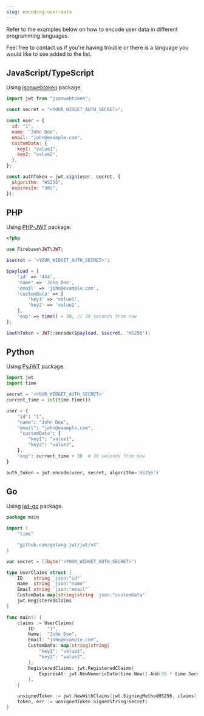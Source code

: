 ```yaml
---
slug: encoding-user-data
---
```


Refer to the examples below on how to encode user data in different programming languages.

Feel free to contact us if you're having trouble or there is a language you would like to see added to the list.

## JavaScript/TypeScript

Using [jsonwebtoken](https://www.npmjs.com/package/jsonwebtoken) package.

```js
import jwt from "jsonwebtoken";

const secret = "<YOUR_WIDGET_AUTH_SECRET>";

const user = {
  id: "1",
  name: "John Doe",
  email: "john@example.com",
  customData: {
    key1: "value1",
    key2: "value2",
  },
};

const authToken = jwt.sign(user, secret, {
  algorithm: "HS256",
  expiresIn: "30s",
});
```

## PHP

Using [PHP-JWT](https://github.com/firebase/php-jwt) package.

```php
<?php

use Firebase\JWT\JWT;

$secret = '<YOUR_WIDGET_AUTH_SECRET>';

$payload = [
    'id' => '444',
    'name' => 'John Doe',
    'email' => 'john@example.com',
    'customData' => [
        'key1' => 'value1',
        'key2' => 'value2',
    ],
    'exp' => time() + 30, // 30 seconds from now
];

$authToken = JWT::encode($payload, $secret, 'HS256');
```

## Python

Using [PyJWT](https://pypi.org/project/PyJWT/) package.

```python
import jwt
import time

secret = '<YOUR_WIDGET_AUTH_SECRET>'
current_time = int(time.time())

user = {
    "id": "1",
    "name": "John Doe",
    "email": "john@example.com",
	 "customData": {
        "key1": "value1",
        "key2": "value2",
    },
    "exp": current_time + 30  # 30 seconds from now
}

auth_token = jwt.encode(user, secret, algorithm='HS256')
```

## Go

Using [jwt-go](https://pkg.go.dev/github.com/golang-jwt/jwt/v4) package.

```go
package main

import (
	"time"

	"github.com/golang-jwt/jwt/v4"
)

var secret = []byte("<YOUR_WIDGET_AUTH_SECRET>")

type UserClaims struct {
	ID    string `json:"id"`
	Name  string `json:"name"`
	Email string `json:"email"`
	CustomData map[string]string `json:"customData"`
	jwt.RegisteredClaims
}

func main() {
	claims := UserClaims{
		ID:    "1",
		Name:  "John Doe",
		Email: "john@example.com",
		CustomData: map[string]string{
			"key1": "value1",
			"key2": "value2",
		},
		RegisteredClaims: jwt.RegisteredClaims{
			ExpiresAt: jwt.NewNumericDate(time.Now().Add(30 * time.Second)),
		},
	}

	unsignedToken := jwt.NewWithClaims(jwt.SigningMethodHS256, claims)
	token, err := unsignedToken.SignedString(secret)
}
```
